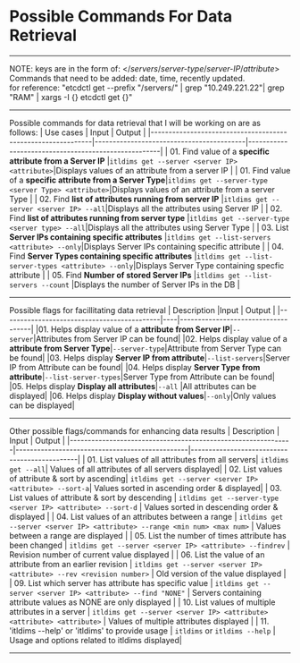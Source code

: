# Possible Commands For Data Retrieval
___
NOTE: keys are in the form of: </*servers*/*server-type*/*server-IP*/*attribute*>  
Commands that need to be added: date, time, recently updated.   
for reference: "etcdctl get --prefix "/servers/" | grep "10.249.221.22"| grep "RAM" | xargs -I {} etcdctl get {}"

___

Possible commands for data retrieval that I will be working on are as follows:
| Use cases                                                 | Input                                      | Output                                              |
|-------------------------------------------------------------|------------------------------------------|-----------------------------------------------------|
| 01. Find value of a **specific attribute from a Server IP**  |`itldims get --server <server IP> <attribute>`|Displays values of an attribute from a server IP  |
| 01. Find value of a **specific attribute from a Server Type**|`itldims get --server-type <server Type> <attribute>`|Displays values of an attribute from a server Type |
| 02. Find **list of attributes running from server IP**       |`itldims get --server <server IP> --all`|Displays all the attributes using Server IP       |
| 02. Find **list of attributes running from server type**     |`itldims get --server-type <server type> --all`|Displays all the attributes using Server Type    |
| 03. List **Server IPs containing specific attributes**       |`itldims get --list-servers <attribute> --only`|Displays Server IPs containing specific attribute |
| 04. Find **Server Types containing specific attributes**     |`itldims get --list-server-types <attribute> --only`|Displays Server Type containing specfic attribute |
| 05. Find **Number of stored Server IPs**                     |`itldims get --list-servers --count`           |Displays the number of Server IPs in the DB |

___
Possible flags for facillitating data retrieval
| Description                                     |Input | Output                      |
|--------------------------------------------|----|------------------------------------|
|01. Helps display value of a **attribute from Server IP**|`--server`|Attributes from Server IP can be found|
|02. Helps display value of a **attribute from Server Type**|`--server-type`|Attribute from Server Type can be found|
|03. Helps display **Server IP from attribute**|`--list-servers`|Server IP from Attribute can be found|
|04. Helps display **Server Type from attribute**|`--list-server-types`|Server Type from Attribute can be found|
|05. Helps display **Display all attributes**|`--all` |All attributes can be displayed|
|06. Helps display **Display without values**|`--only`|Only values can be displayed|
___

Other possible flags/commands for enhancing data results
| Description                                                  | Input                                          | Output                                       |
|--------------------------------------------------------------|------------------------------------------------|----------------------------------------------|
| 01. List values of all attributes from all servers| `itldims get --all`| Values of all attributes of all servers displayed|
| 02. List values of attribute & sort by ascending| `itldims get --server <server IP> <attribute> --sort-a`| Values sorted in ascending order & displayed|
| 03. List values of attribute & sort by descending             | `itldims get --server-type <server IP> <attribute> --sort-d`                    | Values sorted in descending order & displayed                        |
| 04. List values of an attributes between a range              | `itldims get --server <server IP> <attribute> --range <min num> <max num>` | Values between a range are displayed                                 |
| 05. List the number of times attribute has been changed       | `itldims get --server <server IP> <attribute> --findrev`                   | Revision number of current value displayed                           |
| 06. List the value of an attribute from an earlier revision   | `itldims get --server <server IP> <attribute> --rev <revision number>`     | Old version of the value displayed                                   |
| 09. List which server has attribute has specific value        | `itldims get --server <server IP> <attribute> --find "NONE"`               | Servers containing attribute values as NONE are only displayed       |
| 10. List values of multiple attributes in a server           | `itldims get --server <server IP> <attribute> <attribute> <attribute>`     | Values of multiple attributes displayed  |
| 11. 'itldims --help' or 'itldims' to provide usage           | `itldims` or `itldims --help`                                           | Usage and options related to itldims displayed|
___
